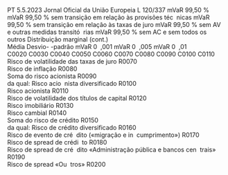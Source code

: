 PT  5.5.2023 Jornal Oficial da União Europeia L 120/337
 mVaR 99,50 %  mVaR 99,50 % 
sem transição 
em relação às 
provisões téc ­
nicas  mVaR 99,50 % 
sem transição 
em relação às 
taxas de juro  mVaR 99,50 % 
sem AV e outras 
medidas transitó ­
rias  mVaR 99,50 % 
sem AC e sem 
todos os outros  Distribuição marginal  (cont.)  
Média  Desvio- 
-padrão  mVaR 0 ­
,001  mVaR 0 ­
,005  mVaR 0 ­
,01  
C0020  C0030  C0040  C0050  C0060  C0070  C0080  C0090  C0100  C0110  
Risco de volatilidade 
das taxas de juro  R0070  
Risco de inflação  R0080  
Soma do risco acionista  R0090  
da qual: Risco acio ­
nista diversificado  R0100  
Risco acionista  R0110  
Risco de volatilidade 
dos títulos de capital  R0120  
Risco imobiliário  R0130  
Risco cambial  R0140  
Soma do risco de crédito  R0150  
da qual: Risco de crédito 
diversificado  R0160  
Risco de evento de cré ­
dito («migração e in ­
cumprimento»)  R0170  
Risco de  spread  de crédi ­
to  R0180  
Risco de  spread  de cré ­
dito «Administração 
pública e bancos cen ­
trais»  R0190  
Risco de  spread  «Ou ­
tros»  R0200